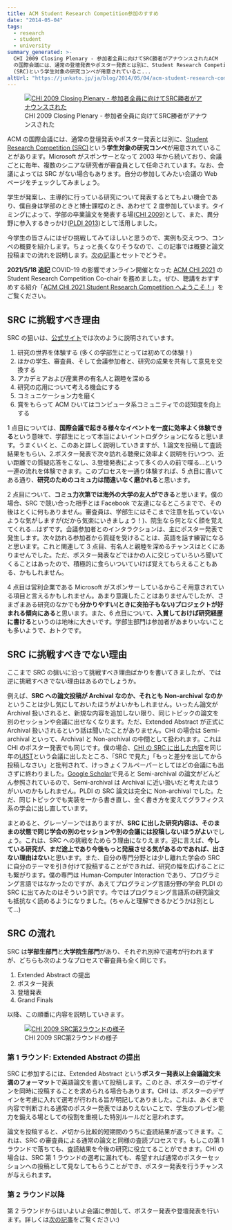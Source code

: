 ```yaml
---
title: ACM Student Research Competition参加のすすめ
date: "2014-05-04"
tags:
  - research
  - student
  - university
summary_generated: >-
  CHI 2009 Closing Plenary - 参加者全員に向けてSRC勝者がアナウンスされたACM
  の国際会議には、通常の登壇発表やポスター発表とは別に、Student Research Competition
  (SRC)という学生対象の研究コンペが用意されているこ...
altUrl: "https://junkato.jp/ja/blog/2014/05/04/acm-student-research-competition/"
---
```


<figure className="right">
  <a href="/images/DSC03539.jpg"><img src="/images/DSC03539-150x150.jpg" alt="CHI 2009 Closing Plenary - 参加者全員に向けてSRC勝者がアナウンスされた" /></a>
  <figcaption>CHI 2009 Closing Plenary - 参加者全員に向けてSRC勝者がアナウンスされた</figcaption>
</figure>

ACM の国際会議には、通常の登壇発表やポスター発表とは別に、[Student Research Competition (SRC)](http://src.acm.org/ "SRC Homepage")という**学生対象の研究コンペ**が用意されていることがあります。Microsoft がスポンサーとなって 2003 年から続いており、会議ごとに毎年、複数のシニアな研究者が審査員として任命されています。なお、会議によっては SRC がない場合もあります。自分の参加してみたい会議の Web ページをチェックしてみましょう。

学生が発案し、主導的に行っている研究について発表するとてもよい機会であり、僕自身は学部のときと博士課程のとき、あわせて 2 度参加しています。タイミングによって、学部の卒業論文を発表する場([CHI 2009](http://www.chi2009.org/Authors/CallForPapers/StudentResearchCompetition.html "Student Research Competition - CHI 2009"))として、また、異分野に参入するきっかけ([PLDI 2013](http://www.cs.wm.edu/~idillig/pldi13-src/ "PLDI 2013 Student Research Competition"))として活用しました。

今学生の皆さんにはぜひ挑戦してみてほしいと思うので、実例も交えつつ、コンペの概要を紹介します。ちょっと長くなりそうなので、この記事では概要と論文投稿までの流れを説明します。[次の記事](/ja/posts/2014-05-05-acm-student-research-competition-2/ "Student Research Competitionのすすめ (続き)")とセットでどうぞ。

**2021/5/18 追記** COVID-19 の影響でオンライン開催となった [ACM CHI 2021](https://chi2021.acm.org/) の Student Research Competition Co-chair を務めました。ぜひ、聴講をおすすめする紹介「[ACM CHI 2021 Student Research Competition へようこそ！](/ja/posts/2021-05-10-chi2021-student-research-competition/)」をご覧ください。

## SRC に挑戦すべき理由

SRC の狙いは、[公式サイト](http://src.acm.org/ "SRC Homepage")では次のように説明されています。

1. 研究の世界を体験する (多くの学部生にとっては初めての体験！)
2. ほかの学生、審査員、そして会議参加者と、研究の成果を共有して意見を交換する
3. アカデミアおよび産業界の有名人と親睦を深める
4. 研究の応用について考える機会にする
5. コミュニケーション力を磨く
6. 賞をもらって ACM ひいてはコンピュータ系コミュニティでの認知度を向上する

1 点目については、**国際会議で起きる様々なイベントを一度に効率よく体験できる**という意味で、学部生にとって本当によいイントロダクションになると思います。うまくいくと、このあと詳しく説明していきますが、1.論文を投稿して査読結果をもらい、2.ポスター発表で次々訪れる聴衆に効率よく説明を行いつつ、近い距離での質疑応答をこなし、3.登壇発表によって多くの人の前で喋る…という一連の流れを体験できます。このプロセスを一通り体験すれば、5 点目に書いてある通り、**研究のためのコミュ力は間違いなく磨かれる**と思います。

2 点目について、**コミュ力次第では海外の大学の友人ができる**と思います。僕の場合、SRC で競い合った相手とは Facebook で友達になるところまでで、その後はとくに何もありません。審査員は、学部生にはそこまで注意を払っていないような気がしますが(だから気楽にいきましょう！)、院生なら何となく顔を覚えてくれる…はずです。会議参加者とのインタラクションは、主にポスター発表で発生します。次々訪れる参加者から質疑を受けることは、英語を話す練習になると思います。これと関連して 3 点目、有名人と親睦を深めるチャンスはとくにありませんでした。ただ、ポスター発表などでほかの人に交じっていろいろ聞いてくることはあったので、積極的に食らいついていけば覚えてもらえることもある、かもしれません。

4 点目は営利企業である Microsoft がスポンサーしているからこそ用意されている項目と言えるかもしれません。あまり意識したことはありませんでしたが、さまざまある研究のなかでも**分かりやすい(ときに突拍子もない)プロジェクトが好まれる傾向にある**と思います。また、6 点目について、**入賞しておけば研究経歴に書ける**というのは地味に大きいです。学部生部門は参加者があまりいないことも多いようで、おトクです。

## SRC に挑戦すべきでない理由

ここまで SRC の狙いに沿って挑戦すべき理由ばかりを書いてきましたが、では逆に挑戦すべきでない理由はあるのでしょうか。

例えば、**SRC への論文投稿が Archival なのか、それとも Non-archival なのか**ということは少し気にしておいたほうがよいかもしれません。いったん論文が Archival 扱いされると、新規な内容を追加しない限り、同じトピックの論文を別のセッションや会議に出せなくなります。ただ、Extended Abstract が正式に Archival 扱いされるという話は聞いたことがありません。CHI の場合は Semi-archival といって、Archival と Non-archival の中間として扱われます。これは CHI のポスター発表でも同じです。僕の場合、[CHI の SRC に出した内容](https://junkato.jp/multirobot/ "Multi-touch Interface for Controlling Multiple Mobile Robots | junkato.jp")を同じ年の[UIST](http://www.acm.org/uist/uist2009/ "ACM 22nd Symposium on User Interface Software and Technology")という会議に出したところ、「SRC で見た」「もっと差分を出してから投稿しなさい」と批判されて、けっきょくフルペーパーとしてはどの会議にも出さずに終わりました。[Google Scholar](http://scholar.google.co.jp/scholar?oi=bibs&hl=ja&cites=8380341699200760611 "Kato: Multi-touch interface for controlling multiple mobile robots - Google Scholar")で見ると Semi-archival の論文がどんどん参照されているので、Semi-archival は Archival に近い扱いだと考えたほうがいいのかもしれません。PLDI の SRC 論文は完全に Non-archival でした。ただ、同じトピックでも実装を一から書き直し、全く書き方を変えてグラフィクス系の学会に出し直しています。

まとめると、グレーゾーンではありますが、**SRC に出した研究内容は、そのままの状態で同じ学会の別のセッションや別の会議には投稿しないほうがよい**でしょう。これは、SRC への挑戦をためらう理由になりえます。逆に言えば、**今している研究が、まだ途上であり今後もっと発展させる気があるのであれば、出さない理由はない**と思います。また、自分の専門分野とは少し離れた学会の SRC に自分のテーマを引き付けて投稿することができれば、研究の幅を広げることにも繋がります。僕の専門は Human-Computer Interaction であり、プログラミング言語ではなかったのですが、あえてプログラミング言語分野の学会 PLDI の SRC に出てみたのはそういう訳です。今ではプログラミング言語系の研究論文も抵抗なく読めるようになりました。(ちゃんと理解できるかどうかは別として…)

## SRC の流れ

SRC は**学部生部門**と**大学院生部門**があり、それぞれ別枠で選考が行われますが、どちらも次のようなプロセスで審査員も全く同じです。

1. Extended Abstract の提出
2. ポスター発表
3. 登壇発表
4. Grand Finals

以降、この順番に内容を説明していきます。

<figure className="right">
  <a href="/images/DSC03237.jpg"><img src="/images/DSC03237-150x150.jpg" alt="CHI 2009 SRC第2ラウンドの様子" /></a>
  <figcaption>CHI 2009 SRC第2ラウンドの様子</figcaption>
</figure>

### 第 1 ラウンド: Extended Abstract の提出

SRC に参加するには、Extended Abstract という**ポスター発表以上会議論文未満のフォーマット**で英語論文を書いて投稿します。このとき、ポスターのデザインを同時に投稿することを求められる場合もあります。CHI は、ポスターのデザインを考慮に入れて選考が行われる旨が明記してありました。これは、あくまで内容で判断される通常のポスター発表ではありえないことで、学生のプレゼン能力を鍛える場としての役割を重視した特別ルールだと思われます。

論文を投稿すると、〆切から比較的短期間のうちに査読結果が返ってきます。これは、SRC の審査員による通常の論文と同様の査読プロセスです。もしこの第 1 ラウンドで落ちても、査読結果を今後の研究に役立てることができます。CHI の場合は、SRC 第 1 ラウンドの選考に漏れても、希望すれば通常のポスターセッションへの投稿として見なしてもらうことができ、ポスター発表を行うチャンスが与えられます。

### 第 2 ラウンド以降

第 2 ラウンドからはいよいよ会議に参加して、ポスター発表や登壇発表を行います。詳しくは[次の記事](/ja/posts/2014-05-05-acm-student-research-competition-2/ "Student Research Competitionのすすめ (続き)")をご覧ください:)

